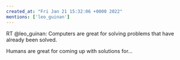 ```yaml
---
created_at: "Fri Jan 21 15:32:06 +0000 2022"
mentions: ['leo_guinan']
---
```


RT @leo_guinan: Computers are great for solving problems that have already been solved.

Humans are great for coming up with solutions for…